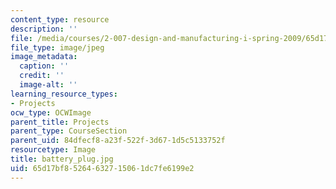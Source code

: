 ```yaml
---
content_type: resource
description: ''
file: /media/courses/2-007-design-and-manufacturing-i-spring-2009/65d17bf85264632715061dc7fe6199e2_battery_plug.jpg
file_type: image/jpeg
image_metadata:
  caption: ''
  credit: ''
  image-alt: ''
learning_resource_types:
- Projects
ocw_type: OCWImage
parent_title: Projects
parent_type: CourseSection
parent_uid: 84dfecf8-a23f-522f-3d67-1d5c5133752f
resourcetype: Image
title: battery_plug.jpg
uid: 65d17bf8-5264-6327-1506-1dc7fe6199e2
---
```

